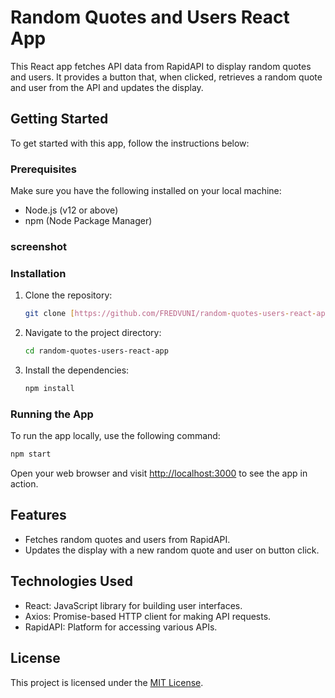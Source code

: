 # Random Quotes and Users React App

This React app fetches API data from RapidAPI to display random quotes and users. It provides a button that, when clicked, retrieves a random quote and user from the API and updates the display.

## Getting Started

To get started with this app, follow the instructions below:

### Prerequisites

Make sure you have the following installed on your local machine:

- Node.js (v12 or above)
- npm (Node Package Manager)

### screenshot

### Installation

1. Clone the repository:

   ```bash
   git clone [https://github.com/FREDVUNI/random-quotes-users-react-app.git](https://github.com/FREDVUNI/react-fetch-api)
   ```

2. Navigate to the project directory:

   ```bash
   cd random-quotes-users-react-app
   ```

3. Install the dependencies:

   ```bash
   npm install
   ```

### Running the App

To run the app locally, use the following command:

```bash
npm start
```

Open your web browser and visit [http://localhost:3000](http://localhost:3000) to see the app in action.

## Features

- Fetches random quotes and users from RapidAPI.
- Updates the display with a new random quote and user on button click.

## Technologies Used

- React: JavaScript library for building user interfaces.
- Axios: Promise-based HTTP client for making API requests.
- RapidAPI: Platform for accessing various APIs.

## License

This project is licensed under the [MIT License](LICENSE).
